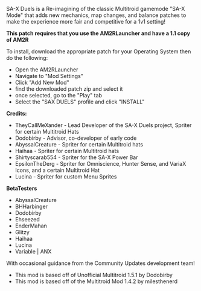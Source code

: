 SA-X Duels is a Re-imagining of the classic Multitroid gamemode "SA-X Mode" that adds new mechanics, map changes, and balance patches to make the experience more fair and competitive for a 1v1 setting!

**This patch requires that you use the AM2RLauncher and have a 1.1 copy of AM2R**

To install, download the appropriate patch for your Operating System then do the following:
- Open the AM2RLauncher
- Navigate to "Mod Settings"
- Click "Add New Mod"
- find the downloaded patch zip and select it
- once selected, go to the "Play" tab
- Select the "SAX DUELS" profile and click "INSTALL"



**Credits:**
- TheyCallMeXander - Lead Developer of the SA-X Duels project, Spriter for certain Multitroid Hats
- Dodobirby - Advisor, co-developer of early code
- AbyssalCreature - Spriter for certain Multitroid hats
- Haihaa - Spriter for certain Multitroid hats
- Shirtyscarab554 - Spriter for the SA-X Power Bar
- EpsilonTheDerg - Spriter for Omniscience, Hunter Sense, and VariaX Icons, and a certain Multitroid Hat
- Lucina - Spriter for custom Menu Sprites

**BetaTesters**
- AbyssalCreature
- BHHarbinger
- Dodobirby
- Ehseezed
- EnderMahan
- Glitzy
- Haihaa
- Lucina
- Variable | ANX

With occasional guidance from the Community Updates development team!
- This mod is based off of Unofficial Multitroid 1.5.1 by Dodobirby
- This mod is based off of the Multitroid Mod 1.4.2 by milesthenerd

